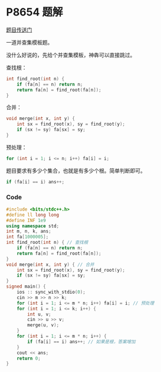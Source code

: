 # P8654 题解

[题目传送门](https://www.luogu.com.cn/problem/P8654)

一道并查集模板题。

没什么好说的，先给个并查集模板，神犇可以直接跳过。

查找根：

```cpp
int find_root(int n) {
    if (fa[n] == n) return n;
    return fa[n] = find_root(fa[n]);
}
```
合并：

```cpp
void merge(int x, int y) { 
    int sx = find_root(x), sy = find_root(y);
    if (sx != sy) fa[sx] = sy;
}
```

预处理：

```cpp
for (int i = 1; i <= n; i++) fa[i] = i;
```
题目要求有多少个集合，也就是有多少个根。简单判断即可。

```cpp
if (fa[i] == i) ans++;
```
### Code

```cpp
#include <bits/stdc++.h>
#define ll long long
#define INF 1e9
using namespace std;
int m, n, k, ans;
int fa[1000005];
int find_root(int n) { // 查找根
    if (fa[n] == n) return n;
    return fa[n] = find_root(fa[n]);
}
void merge(int x, int y) { // 合并
    int sx = find_root(x), sy = find_root(y);
    if (sx != sy) fa[sx] = sy;
}
signed main() {
    ios :: sync_with_stdio(0);
    cin >> m >> n >> k;
    for (int i = 1; i <= m * n; i++) fa[i] = i; // 预处理
    for (int i = 1; i <= k; i++) {
        int u, v;
        cin >> u >> v;
        merge(u, v);
    }
    for (int i = 1; i <= m * n; i++) {
        if (fa[i] == i) ans++; // 如果是根，答案增加
    }
    cout << ans;
    return 0;
}
```

